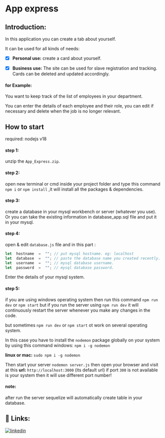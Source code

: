 # App express 

## Introduction:
In this application you can create a tab about yourself.

It can be used for all kinds of needs:
- [x]  **Personal use:** create a card about yourself.
- [x]  **Business use:** The site can be used for slave registration and tracking.
Cards can be deleted and updated accordingly.


#### **for Example:**
You want to keep track of the list of employees in your department.

You can enter the details of each employee and their role, you can edit if necessary and delete when the job is no longer relevant.


## How to start 

required: nodejs v18

#### step 1:
unzip the `App_Express.zip`.

#### step 2:
open new terminal or cmd inside your project folder and type this command `npm i` or `npm install` ,it will install all the packages & dependencies.

#### step 3:
create a database in your mysql workbench or server (whatever you use).
Or you can take the existing information in database_app.sql file and put it in your mysql.

#### step 4:
open & edit `database.js` file and in this part :
```javascript
let  hostname  =  ""; // put mysql hostname. eg: localhost
let  database  =  ""; // paste the database name you created recently.
let  username  =  ""; // mysql database username.
let  password  =  ""; // mysql database password.
```

Enter the details of your mysql system.

#### step 5:
if you are using windows operating system then run this command `npm run dev` or `npm start` but if you run the server using `npm run dev` it will continuously restart the server whenever you make any changes in the code.

but sometimes `npm run dev`  or `npm start` ot work on several operating system.

In this case you have to install the `nodemon` package globally on your system by using this command windows: `npm i -g nodemon`

**linux or mac:** `sudo npm i -g nodemon`

Then start your server `nodemon server.js`
then open your browser and visit at this **url:** `http://localhost:3000` (its default url)
if port `300` is not available is your system then it will use different port number!

#### note:
after run the server sequelize will automatically create table in your database.


## 🔗 Links:
[![linkedin](https://img.shields.io/badge/linkedin-0A66C2?style=for-the-badge&logo=linkedin&logoColor=white)](https://www.linkedin.com/in/shani-shemesh-547396242)
